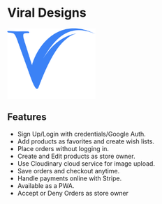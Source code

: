 # Viral Designs

<img src="https://raw.githubusercontent.com/IshankaDSenevirathne/Viral/main/public/viral3.svg" width="40%" align="center">

## Features
- Sign Up/Login with credentials/Google Auth.
- Add products as favorites and create wish lists.
- Place orders without logging in.
- Create and Edit products as store owner.
- Use Cloudinary cloud service for image upload.
- Save orders and checkout anytime.
- Handle payments online with Stripe.
-  Available as a PWA.
-  Accept or Deny Orders as store owner

